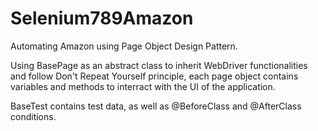 # Selenium789Amazon

Automating Amazon using Page Object Design Pattern. 

Using BasePage as an abstract class to inherit WebDriver functionalities and follow Don't Repeat Yourself principle, 
each page object contains variables and methods to interract with the UI of the application.

BaseTest contains test data, as well as @BeforeClass and @AfterClass conditions.

